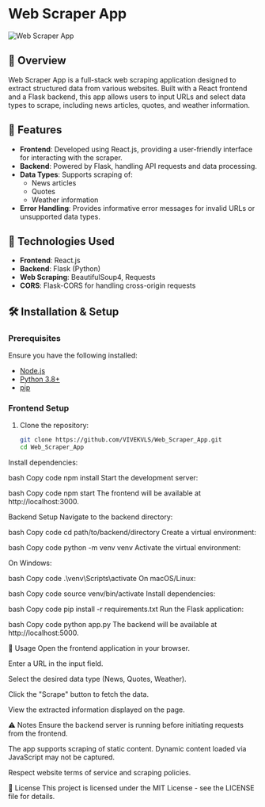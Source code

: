 # Web Scraper App

![Web Scraper App](https://via.placeholder.com/150)

## 📌 Overview

Web Scraper App is a full-stack web scraping application designed to extract structured data from various websites. Built with a React frontend and a Flask backend, this app allows users to input URLs and select data types to scrape, including news articles, quotes, and weather information.

## 🚀 Features

- **Frontend**: Developed using React.js, providing a user-friendly interface for interacting with the scraper.
- **Backend**: Powered by Flask, handling API requests and data processing.
- **Data Types**: Supports scraping of:
  - News articles
  - Quotes
  - Weather information
- **Error Handling**: Provides informative error messages for invalid URLs or unsupported data types.

## 🔧 Technologies Used

- **Frontend**: React.js
- **Backend**: Flask (Python)
- **Web Scraping**: BeautifulSoup4, Requests
- **CORS**: Flask-CORS for handling cross-origin requests

## 🛠️ Installation & Setup

### Prerequisites

Ensure you have the following installed:

- [Node.js](https://nodejs.org/)
- [Python 3.8+](https://www.python.org/)
- [pip](https://pip.pypa.io/en/stable/)

### Frontend Setup

1. Clone the repository:

   ```bash
   git clone https://github.com/VIVEKVLS/Web_Scraper_App.git
   cd Web_Scraper_App
Install dependencies:

bash
Copy code
npm install
Start the development server:

bash
Copy code
npm start
The frontend will be available at http://localhost:3000.

Backend Setup
Navigate to the backend directory:

bash
Copy code
cd path/to/backend/directory
Create a virtual environment:

bash
Copy code
python -m venv venv
Activate the virtual environment:

On Windows:

bash
Copy code
.\venv\Scripts\activate
On macOS/Linux:

bash
Copy code
source venv/bin/activate
Install dependencies:

bash
Copy code
pip install -r requirements.txt
Run the Flask application:

bash
Copy code
python app.py
The backend will be available at http://localhost:5000.

🧪 Usage
Open the frontend application in your browser.

Enter a URL in the input field.

Select the desired data type (News, Quotes, Weather).

Click the "Scrape" button to fetch the data.

View the extracted information displayed on the page.

⚠️ Notes
Ensure the backend server is running before initiating requests from the frontend.

The app supports scraping of static content. Dynamic content loaded via JavaScript may not be captured.

Respect website terms of service and scraping policies.

📄 License
This project is licensed under the MIT License - see the LICENSE file for details.
